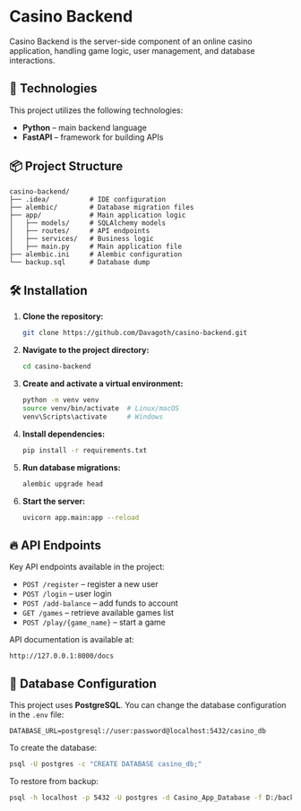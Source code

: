 # Casino Backend

Casino Backend is the server-side component of an online casino application, handling game logic, user management, and database interactions.

## 🚀 Technologies

This project utilizes the following technologies:

- **Python** – main backend language
- **FastAPI** – framework for building APIs

## 📦 Project Structure

```
casino-backend/
├── .idea/          # IDE configuration
├── alembic/        # Database migration files
├── app/            # Main application logic
│   ├── models/     # SQLAlchemy models
│   ├── routes/     # API endpoints
│   ├── services/   # Business logic
│   ├── main.py     # Main application file
├── alembic.ini     # Alembic configuration
└── backup.sql      # Database dump
```

## 🛠 Installation

1. **Clone the repository:**
   ```sh
   git clone https://github.com/Davagoth/casino-backend.git
   ```
2. **Navigate to the project directory:**
   ```sh
   cd casino-backend
   ```
3. **Create and activate a virtual environment:**
   ```sh
   python -m venv venv
   source venv/bin/activate  # Linux/macOS
   venv\Scripts\activate     # Windows
   ```
4. **Install dependencies:**
   ```sh
   pip install -r requirements.txt
   ```
5. **Run database migrations:**
   ```sh
   alembic upgrade head
   ```
6. **Start the server:**
   ```sh
   uvicorn app.main:app --reload
   ```

## 🔥 API Endpoints

Key API endpoints available in the project:

- `POST /register` – register a new user
- `POST /login` – user login
- `POST /add-balance` – add funds to account
- `GET /games` – retrieve available games list
- `POST /play/{game_name}` – start a game

API documentation is available at:
```
http://127.0.0.1:8000/docs
```

## 📌 Database Configuration

This project uses **PostgreSQL**. You can change the database configuration in the `.env` file:
```
DATABASE_URL=postgresql://user:password@localhost:5432/casino_db
```

To create the database:
```sh
psql -U postgres -c "CREATE DATABASE casino_db;"
```

To restore from backup:
```sh
psql -h localhost -p 5432 -U postgres -d Casino_App_Database -f D:/backup.sql
```

